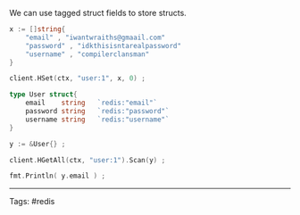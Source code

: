 We can use tagged struct fields to store structs.

```go
x := []string{
	"email" , "iwantwraiths@gmaail.com"
	"password" , "idkthisisntarealpassword"
	"username" , "compilerclansman"
}

client.HSet(ctx, "user:1", x, 0) ;

type User struct{
	email    string   `redis:"email"`
	password string   `redis:"password"`
	username string   `redis:"username"`
}

y := &User{} ; 

client.HGetAll(ctx, "user:1").Scan(y) ; 

fmt.Println( y.email ) ; 
```

___
Tags: #redis 